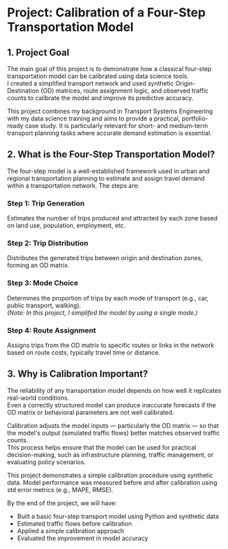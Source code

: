 # Project: Calibration of a Four-Step Transportation Model

## 1. Project Goal

The main goal of this project is to demonstrate how a classical four-step transportation model can be calibrated using data science tools.  
I created a simplified transport network and used synthetic Origin-Destination (OD) matrices, route assignment logic, and observed traffic counts to calibrate the model and improve its predictive accuracy.

This project combines my background in Transport Systems Engineering with my data science training and aims to provide a practical, portfolio-ready case study. It is particularly relevant for short- and medium-term transport planning tasks where accurate demand estimation is essential.

## 2. What is the Four-Step Transportation Model?

The four-step model is a well-established framework used in urban and regional transportation planning to estimate and assign travel demand within a transportation network. The steps are:

### Step 1: Trip Generation  
Estimates the number of trips produced and attracted by each zone based on land use, population, employment, etc.

### Step 2: Trip Distribution  
Distributes the generated trips between origin and destination zones, forming an OD matrix.

### Step 3: Mode Choice  
Determines the proportion of trips by each mode of transport (e.g., car, public transport, walking).  
*(Note: In this project, I simplifed the model by using a single mode.)*

### Step 4: Route Assignment  
Assigns trips from the OD matrix to specific routes or links in the network based on route costs, typically travel time or distance.


## 3. Why is Calibration Important?

The reliability of any transportation model depends on how well it replicates real-world conditions.  
Even a correctly structured model can produce inaccurate forecasts if the OD matrix or behavioral parameters are not well calibrated.

Calibration adjusts the model inputs — particularly the OD matrix — so that the model's output (simulated traffic flows) better matches observed traffic counts.  
This process helps ensure that the model can be used for practical decision-making, such as infrastructure planning, traffic management, or evaluating policy scenarios.

This project demonstrates a simple calibration procedure using synthetic data. Model performance was measured before and after calibration using std error metrics (e.g., MAPE, RMSE).

By the end of the project, we will have:
- Built a basic four-step transport model using Python and synthetic data
- Estimated traffic flows before calibration
- Applied a simple calibration approach
- Evaluated the improvement in model accuracy

